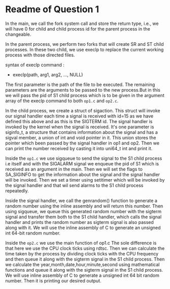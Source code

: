 # Readme of Question 1

In the main, we call the fork system call and store the return type, i.e., we will have 0 for child and child process id for the parent process in the changeable. 

In the parent process, we perform two forks that will create SR and ST child processes. In these two child, we use execlp to replace the current working process with those directed files.

syntax of execlp command : 
* execlp(path, arg1, arg2, ..., NULL)

The first parameter is the path of the file to be executed. The remaining parameters are the arguments to be passed to the new process.But in this we will pass the pid of S1 child process which is to be given in the argument array of the execlp command to both `op1.c` and `op2.c`.

In the child process, we create a struct of sigaction. This struct will invoke our signal handler each time a signal is received with id=15 as we have defined this above and as this is the SIGTERM id. The signal handler is invoked by the kernel when the signal is received. It's one parameter is siginfo_t, a structure that contains information about the signal and has a sigval member, a union of int and void pointer in it. This union stores the pointer which been passed by the signal handler in op1 and op2. Then we can print the number received by casting it into uni64_t int and print it.

Inside the `op1.c` we use sigqueue to send the signal to the S1 child process i.e itself and with the SIGALARM signal we enqueue the pid of S1 which is received as an argument in the main. Then we will set the flags to SA_SIGINFO to get the information about the signal and the signal handler will be invoked. Then we set a timer using setitimer which will be invoked by the signal handler and that wil send alarms to the S1 child process repeatedly.

Inside the signal handler, we call the genrandom() function to generate a random number using the inline assembly and will return this number. Then using sigqueue, we queue this generated random number with the sigterm signal and transfer them both to the S1 child handler, which calls the signal handler and prints the random number as sigterm signal is also passed along with it.
We will use the inline assembly of C to generate an unsigned int 64-bit random number.


Inside the `op2.c` we use the main function of op1.c The sole difference is that here we use the CPU clock ticks using rdtsc. Then we can calculate the time taken by the process by dividing clock ticks with the CPU frequency and then queue it along with the sigterm signal in the S1 child process. Then we calculate the year,month,date,hour,minute,second using mathematical functions and queue it along with the sigterm signal in the S1 child process.
We will use inline assembly of C to generate a unsigned int 64 bit random number.
Then it is printing our desired output.



